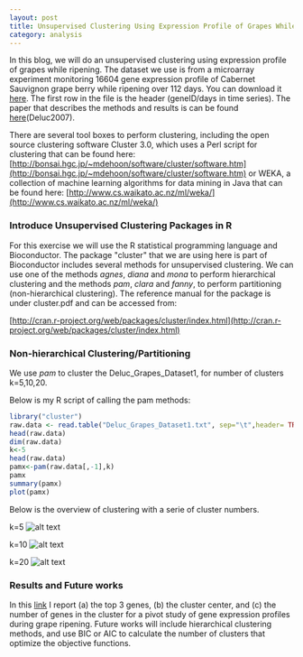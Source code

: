 ```yaml
---
layout: post
title: Unsupervised Clustering Using Expression Profile of Grapes While Ripening
category: analysis
---
```


In this blog, we will do an unsupervised clustering using expression profile of grapes while ripening. The dataset we use is from a microarray experiment monitoring 16604 gene expression profile of Cabernet Sauvignon grape berry while ripening over 112 days. You can download it [here](https://github.com/jinzhenfan/jinzhenfan.github.io/tree/master/scripts/Clustering/Deluc_Grapes_Dataset1.txt). 
The first row in the file is the header (geneID/days in time series). The paper that describes the methods and results is can be found [here](https://www.ncbi.nlm.nih.gov/pmc/articles/PMC2220006/)(Deluc2007).


There are several tool boxes to perform clustering, including the open source clustering software Cluster 3.0, which uses a Perl script for clustering that can be found here:
[http://bonsai.hgc.jp/~mdehoon/software/cluster/software.htm](http://bonsai.hgc.jp/~mdehoon/software/cluster/software.htm)
or WEKA, a collection of machine learning algorithms for data mining in Java that can be found here:
[http://www.cs.waikato.ac.nz/ml/weka/](http://www.cs.waikato.ac.nz/ml/weka/)

### Introduce Unsupervised Clustering Packages in R

For this exercise we will use the R statistical programming language and Bioconductor. The package "cluster" that we are using here is part of Bioconductor includes several methods for unsupervised clustering. We can use one of the methods _agnes_, _diana_ and
_mona_ to perform hierarchical clustering and the methods _pam_, _clara_ and _fanny_, to perform partitioning (non-hierarchical clustering). The reference manual for the package is under cluster.pdf and can be accessed from:

[http://cran.r-project.org/web/packages/cluster/index.html](http://cran.r-project.org/web/packages/cluster/index.html)


### Non-hierarchical Clustering/Partitioning

We use _pam_ to cluster the Deluc_Grapes_Dataset1, for number of clusters k=5,10,20. 

Below is my R script of calling the pam methods:

```r
library("cluster")
raw.data <- read.table("Deluc_Grapes_Dataset1.txt", sep="\t",header= TRUE, skip=1)
head(raw.data)
dim(raw.data)
k<-5
head(raw.data)
pamx<-pam(raw.data[,-1],k)
pamx
summary(pamx)
plot(pamx)
```

Below is the overview of clustering with a serie of cluster numbers.

k=5
![alt text](https://rawgit.com/jinzhenfan/jinzhenfan.github.io/master/images/clustering/k5.png)

k=10
![alt text](https://rawgit.com/jinzhenfan/jinzhenfan.github.io/master/images/clustering/k10.png)

k=20
![alt text](https://rawgit.com/jinzhenfan/jinzhenfan.github.io/master/images/clustering/k20.png)

### Results and Future works

In this [link](https://github.com/jinzhenfan/jinzhenfan.github.io/blob/master/scripts/Clustering/Q3-1.docx) I report (a) the top 3 genes, (b) the cluster center, and (c) the number of genes in the cluster for a pivot study of gene expression profiles during grape ripening. Future works will include hierarchical clustering methods, and use BIC or AIC to calculate the number of clusters that optimize the objective functions.


